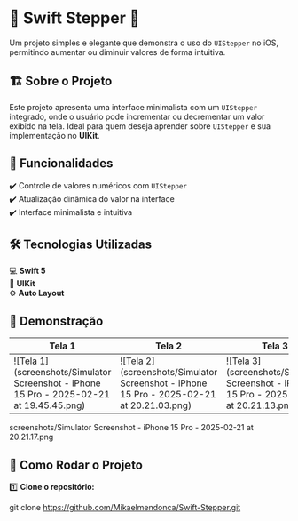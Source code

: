 # 📱 Swift Stepper 🚀  

Um projeto simples e elegante que demonstra o uso do `UIStepper` no iOS, permitindo aumentar ou diminuir valores de forma intuitiva.  

## 🏗 Sobre o Projeto  

Este projeto apresenta uma interface minimalista com um `UIStepper` integrado, onde o usuário pode incrementar ou decrementar um valor exibido na tela. Ideal para quem deseja aprender sobre `UIStepper` e sua implementação no **UIKit**.  

## 📌 Funcionalidades  

✔️ Controle de valores numéricos com `UIStepper`  
✔️ Atualização dinâmica do valor na interface  
✔️ Interface minimalista e intuitiva  

## 🛠 Tecnologias Utilizadas  

💻 **Swift 5**  
📱 **UIKit**  
⚙️ **Auto Layout**  


## 📸 Demonstração  

| Tela 1 | Tela 2 | Tela 3 | Tela 4 |
|--------|--------|--------|--------|
| ![Tela 1](screenshots/Simulator Screenshot - iPhone 15 Pro - 2025-02-21 at 19.45.45.png) | ![Tela 2](screenshots/Simulator Screenshot - iPhone 15 Pro - 2025-02-21 at 20.21.03.png) | ![Tela 3](screenshots/Simulator Screenshot - iPhone 15 Pro - 2025-02-21 at 20.21.13.png) | ![Tela 4](screenshots/Simulator Screenshot - iPhone 15 Pro - 2025-02-21 at 20.21.17.png)
screenshots/Simulator Screenshot - iPhone 15 Pro - 2025-02-21 at 20.21.17.png

## 🚀 Como Rodar o Projeto  

1️⃣ **Clone o repositório:**  

git clone https://github.com/Mikaelmendonca/Swift-Stepper.git

